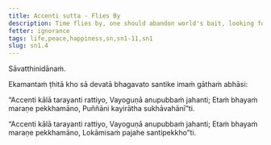 ```yaml
---
title: Accenti sutta - Flies By
description: Time flies by, one should abandon world's bait, looking for peace.
fetter: ignorance
tags: life,peace,happiness,sn,sn1-11,sn1
slug: sn1.4
---
```


Sāvatthinidānaṁ.

Ekamantaṁ ṭhitā kho sā devatā bhagavato santike imaṁ gāthaṁ abhāsi:

“Accenti kālā tarayanti rattiyo,
Vayoguṇā anupubbaṁ jahanti;
Etaṁ bhayaṁ maraṇe pekkhamāno,
Puññāni kayirātha sukhāvahānī”ti.

“Accenti kālā tarayanti rattiyo,
Vayoguṇā anupubbaṁ jahanti;
Etaṁ bhayaṁ maraṇe pekkhamāno,
Lokāmisaṁ pajahe santipekkho”ti.
